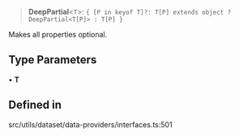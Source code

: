 > **DeepPartial**\<`T`\>: `{ [P in keyof T]?: T[P] extends object ? DeepPartial<T[P]> : T[P] }`

Makes all properties optional.

## Type Parameters

• **T**

## Defined in

src/utils/dataset/data-providers/interfaces.ts:501
